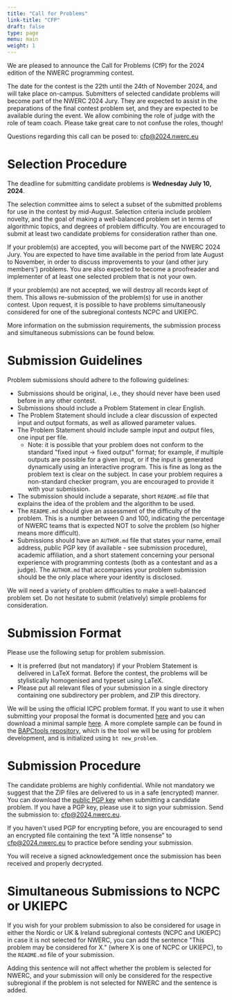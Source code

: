 ```yaml
---
title: "Call for Problems"
link-title: "CFP"
draft: false
type: page
menu: main
weight: 1
---
```


We are pleased to announce the Call for Problems (CfP) for the 2024 edition of the NWERC programming contest.

The date for the contest is the 22th until the 24th of November 2024, and will take place on-campus. Submitters of selected candidate problems will become part of the NWERC 2024 Jury. They are expected to assist in the preparations of the final contest problem set, and they are expected to be available during the event. We allow combining the role of judge with the role of team coach. Please take great care to not confuse the roles, though!

Questions regarding this call can be posed to: [cfp@2024.nwerc.eu](mailto:cfp@2024.nwerc.eu)

# Selection Procedure

The deadline for submitting candidate problems is **Wednesday July 10, 2024**.

The selection committee aims to select a subset of the submitted problems for use in the contest by mid-August. Selection criteria include problem novelty, and the goal of making a well-balanced problem set in terms of algorithmic topics, and degrees of problem difficulty. You are encouraged to submit at least two candidate problems for consideration rather than one.

If your problem(s) are accepted, you will become part of the NWERC 2024 Jury. You are expected to have time available in the period from late August to November, in order to discuss improvements to your (and other jury members') problems. You are also expected to become a proofreader and implementer of at least one selected problem that is not your own.

If your problem(s) are not accepted, we will destroy all records kept of them. This allows re-submission of the problem(s) for use in another contest. Upon request, it is possible to have problems simultaneously considered for one of the subregional contests NCPC and UKIEPC.

More information on the submission requirements, the submission process and simultaneous submissions can be found below.

# Submission Guidelines

Problem submissions should adhere to the following guidelines:

- Submissions should be original, i.e., they should never have been used before in any other contest.
- Submissions should include a Problem Statement in clear English.
- The Problem Statement should include a clear discussion of expected input and output formats, as well as allowed parameter values.
- The Problem Statement should include sample input and output files, one input per file.
  - Note: it is possible that your problem does not conform to the standard "fixed input -> fixed output" format; for example, if multiple outputs are possible for a given input, or if the input is generated dynamically using an interactive program. This is fine as long as the problem text is clear on the subject. In case your problem requires a non-standard checker program, you are encouraged to provide it with your submission.
- The submission should include a separate, short `README.md` file that explains the idea of the problem and the algorithm to be used.
- The `README.md` should give an assessment of the difficulty of the problem. This is a number between 0 and 100, indicating the percentage of NWERC teams that is expected NOT to solve the problem (so higher means more difficult).
- Submissions should have an `AUTHOR.md` file that states your name, email address, public PGP key (if available - see submission procedure), academic affiliation, and a short statement concerning your personal experience with programming contests (both as a contestant and as a judge). The `AUTHOR.md` that accompanies your problem submission should be the only place where your identity is disclosed.

We will need a variety of problem difficulties to make a well-balanced problem set. Do not hesitate to submit (relatively) simple problems for consideration.

# Submission Format

Please use the following setup for problem submission.

- It is preferred (but not mandatory) if your Problem Statement is delivered in LaTeX format. Before the contest, the problems will be stylistically homogenised and typeset using LaTeX.
- Please put all relevant files of your submission in a single directory containing one subdirectory per problem, and ZIP this directory.

We will be using the official ICPC problem format. If you want to use it when
submitting your proposal the format is documented
[here](https://icpc.io/problem-package-format/spec/problem_package_format) and
you can download a minimal sample [here](/problem_cfp.zip). A more
complete sample can be found in the [BAPCtools
repository](https://github.com/RagnarGrootKoerkamp/BAPCtools/tree/master/skel/problem),
which is the tool we will be using for problem development, and is initialized
using `bt new_problem`.

# Submission Procedure

The candidate problems are highly confidential. While not mandatory we suggest that the ZIP files are delivered to us in a safe (encrypted) manner. You can download the [public PGP key](/pgp2024.asc) when submitting a candidate problem. If you have a PGP key, please use it to sign your submission.
Send the submission to: [cfp@2024.nwerc.eu](mailto:cfp@2024.nwerc.eu).

If you haven't used PGP for encrypting before, you are encouraged to send an encrypted file containing the text "A little nonsense" to [cfp@2024.nwerc.eu](mailto:cfp@2024.nwerc.eu) to practice before sending your submission.

You will receive a signed acknowledgement once the submission has been received and properly decrypted.

# Simultaneous Submissions to NCPC or UKIEPC

If you wish for your problem submission to also be considered for usage in either the Nordic or UK & Ireland subregional contests (NCPC and UKIEPC) in case it is not selected for NWERC, you can add the sentence "This problem may be considered for X." (where X is one of NCPC or UKIEPC), to the `README.md` file of your submission.

Adding this sentence will not affect whether the problem is selected for NWERC, and your submission will only be considered for the respective subregional if the problem is not selected for NWERC and the sentence is added.
